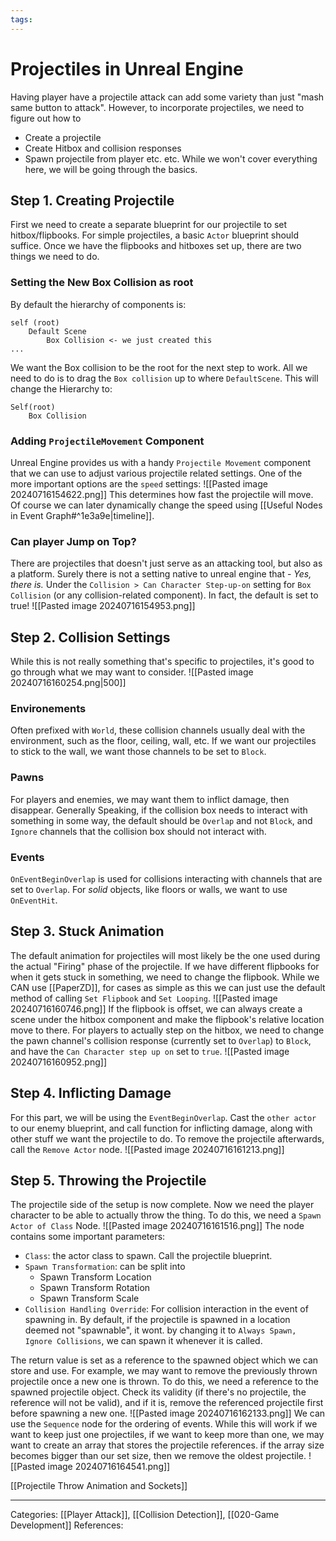 ```yaml
---
tags:
---
```

# Projectiles in Unreal Engine
Having player have a projectile attack can add some variety than just "mash same button to attack". However, to incorporate projectiles, we need to figure out how to
- Create a projectile
- Create Hitbox and collision responses
- Spawn projectile from player
etc. etc.
While we won't cover everything here, we will be going through the basics.

## Step 1. Creating Projectile
First we need to create a separate blueprint for our projectile to set hitbox/flipbooks. For simple projectiles, a basic `Actor` blueprint should suffice.
Once we have the flipbooks and hitboxes set up, there are two things we need to do.
### Setting the New Box Collision as root
By default the hierarchy of components is:
```
self (root)
	Default Scene
		Box Collision <- we just created this
...
```
We want the Box collision to be the root for the next step to work. All we need to do is to drag the `Box collision` up to where `DefaultScene`. This will change the Hierarchy to:
```
Self(root)
	Box Collision
```

### Adding `ProjectileMovement` Component
Unreal Engine provides us with a handy `Projectile Movement` component that we can use to adjust various projectile related settings. One of the more important options are the `speed` settings:
![[Pasted image 20240716154622.png]]
This determines how fast the projectile will move. Of course we can later dynamically change the speed using [[Useful Nodes in Event Graph#^1e3a9e|timeline]]. 

### Can player Jump on Top?
There are projectiles that doesn't just serve as an attacking tool, but also as a platform. Surely there is not a setting native to unreal engine that -
_Yes, there is._ Under the `Collision > Can Character Step-up-on` setting for `Box Collision` (or any collision-related component). In fact, the default is set to true!
![[Pasted image 20240716154953.png]]

## Step 2. Collision Settings
While this is not really something that's specific to projectiles, it's good to go through what we may want to consider.
![[Pasted image 20240716160254.png|500]]
### Environements
Often prefixed with `World`, these collision channels usually deal with the environment, such as the floor, ceiling, wall, etc. If we want our projectiles to stick to the wall, we want those channels to be set to `Block`.
### Pawns
For players and enemies, we may want them to inflict damage, then disappear. Generally Speaking, if the collision box needs to interact with something in some way, the default should be `Overlap` and not `Block`, and `Ignore` channels that the collision box should not interact with.
### Events
`OnEventBeginOverlap` is used for collisions interacting with channels that are set to `Overlap`. For _solid_ objects, like floors or walls, we want to use `OnEventHit`.

## Step 3. Stuck Animation
The default animation for projectiles will most likely be the one used during the actual "Firing" phase of the projectile. If we have different flipbooks for when it gets stuck in something, we need to change the flipbook. While we CAN use [[PaperZD]], for cases as simple as this we can just use the default method of calling `Set Flipbook` and `Set Looping`.
![[Pasted image 20240716160746.png]]
If the flipbook is offset, we can always create a scene under the hitbox component and make the flipbook's relative location move to there. For players to actually step on the hitbox, we need to change the pawn channel's collision response (currently set to `Overlap`) to `Block`, and have the `Can Character step up on` set to `true`.
![[Pasted image 20240716160952.png]]

## Step 4. Inflicting Damage
For this part, we will be using the `EventBeginOverlap`. Cast the `other actor` to our enemy blueprint, and call function for inflicting damage, along with other stuff we want the projectile to do. To remove the projectile afterwards, call the `Remove Actor` node.
![[Pasted image 20240716161213.png]]

## Step 5. Throwing the Projectile
The projectile side of the setup is now complete. Now we need the player character to be able to actually throw the thing. To do this, we need a `Spawn Actor of Class` Node. 
![[Pasted image 20240716161516.png]]
The node contains some important parameters:
- `Class`: the actor class to spawn. Call the projectile blueprint.
- `Spawn Transformation`: can be split into
	- Spawn Transform Location
	- Spawn Transform Rotation
	- Spawn Transform Scale
- `Collision Handling Override`: For collision interaction in the event of spawning in. By default, if the projectile is spawned in a location deemed not "spawnable", it wont. by changing it to `Always Spawn, Ignore Collisions`, we can spawn it whenever it is called.

The return value is set as a reference to the spawned object which we can store and use. For example, we may want to remove the previously thrown projectile once a new one is thrown. To do this, we need a reference to the spawned projectile object. Check its validity (if there's no projectile, the reference will not be valid), and if it is, remove the referenced projectile first before spawning a new one.
![[Pasted image 20240716162133.png]]
We can use the `Sequence` node for the ordering of events. While this will work if we want to keep just one projectiles, if we want to keep more than one, we may want to create an array that stores the projectile references. if the array size becomes bigger than our set size, then we remove the oldest projectile.
![[Pasted image 20240716164541.png]]

[[Projectile Throw Animation and Sockets]]


---
Categories: [[Player Attack]], [[Collision Detection]], [[020-Game Development]]
References:
